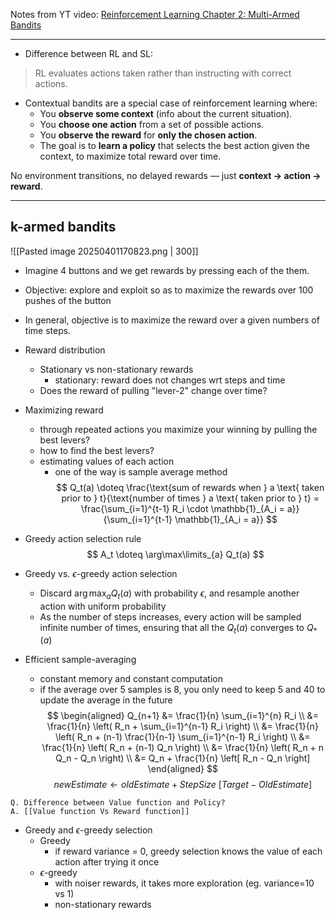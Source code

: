 Notes from YT video: [Reinforcement Learning Chapter 2: Multi-Armed Bandits](https://www.youtube.com/watch?v=9LhNHK1ULxs)

---

- Difference between RL and SL:
> RL evaluates actions taken rather than instructing with correct actions.

- Contextual bandits are a special case of reinforcement learning where:
	- You **observe some context** (info about the current situation).
	- You **choose one action** from a set of possible actions.
	- You **observe the reward** for **only the chosen action**.
	- The goal is to **learn a policy** that selects the best action given the context, to maximize total reward over time.

No environment transitions, no delayed rewards — just **context → action → reward**.

---

## k-armed bandits
![[Pasted image 20250401170823.png | 300]]
- Imagine 4 buttons and we get rewards by pressing each of the them. 
- Objective: explore and exploit so as to maximize the rewards over 100 pushes of the button
- In general, objective is to maximize the reward over a given numbers of time steps.

- Reward distribution
	- Stationary vs non-stationary rewards
		- stationary: reward does not changes wrt steps and time
	- Does the reward of pulling "lever-2" change over time?

- Maximizing reward
	- through repeated actions you maximize your winning by pulling the best levers?
	- how to find the best levers?
	- estimating values of each action 
		- one of the way is sample average method
$$
Q_t(a) \doteq \frac{\text{sum of rewards when } a \text{ taken prior to } t}{\text{number of times } a \text{ taken prior to } t} = \frac{\sum_{i=1}^{t-1} R_i \cdot \mathbb{1}_{A_i = a}}{\sum_{i=1}^{t-1} \mathbb{1}_{A_i = a}}
$$

- Greedy action selection rule
$$
A_t \doteq \arg\max\limits_{a} Q_t(a)
$$
- Greedy vs. $\epsilon$-greedy action selection
	- Discard $\arg\max_{a} Q_t(a)$ with probability $\epsilon$, and resample another action with uniform probability 
	- As the number of steps increases, every action will be sampled infinite number of times, ensuring that all the $Q_t(a)$ converges to $Q_*(a)$ 

- Efficient sample-averaging
	- constant memory and constant computation
	- if the average over 5 samples is 8, you only need to keep 5 and 40 to update the average in the future
$$
\begin{aligned}
Q_{n+1} &= \frac{1}{n} \sum_{i=1}^{n} R_i \\
        &= \frac{1}{n} \left( R_n + \sum_{i=1}^{n-1} R_i \right) \\
        &= \frac{1}{n} \left( R_n + (n-1) \frac{1}{n-1} \sum_{i=1}^{n-1} R_i \right) \\
        &= \frac{1}{n} \left( R_n + (n-1) Q_n \right) \\
        &= \frac{1}{n} \left( R_n + n Q_n - Q_n \right) \\
        &= Q_n + \frac{1}{n} \left[ R_n - Q_n \right]
\end{aligned}
$$
$$
{newEstimate} \leftarrow oldEstimate + StepSize\ [Target - OldEstimate]
$$

```ad-question
Q. Difference between Value function and Policy?
A. [[Value function Vs Reward function]]
```


- Greedy and $\epsilon$-greedy selection
	- Greedy
		- if reward variance = 0, greedy selection knows the value of each action after trying it once
	- $\epsilon$-greedy
		- with noiser rewards, it takes more exploration (eg. variance=10 vs 1)
		- non-stationary rewards